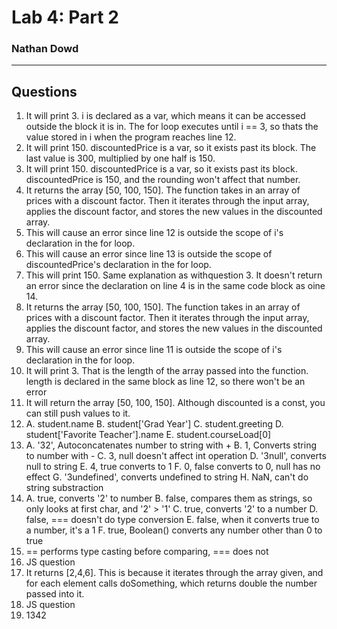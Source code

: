 # Lab 4: Part 2

### Nathan Dowd

---

## Questions

1. It will print 3. i is declared as a var, which means it can be accessed outside the block it is in. The for loop executes until i == 3, so thats the value stored in i when the program reaches line 12.
2. It will print 150. discountedPrice is a var, so it exists past its block. The last value is 300, multiplied by one half is 150.
3. It will print 150. discountedPrice is a var, so it exists past its block. discountedPrice is 150, and the rounding won't affect that number.
4. It returns the array [50, 100, 150]. The function takes in an array of prices with a discount factor. Then it iterates through the input array, applies the discount factor, and stores the new values in the discounted array.
5. This will cause an error since line 12 is outside the scope of i's declaration in the for loop.
6. This will cause an error since line 13 is outside the scope of discountedPrice's declaration in the for loop.
7. This will print 150. Same explanation as withquestion 3. It doesn't return an error since the declaration on line 4 is in the same code block as oine 14.
8. It returns the array [50, 100, 150]. The function takes in an array of prices with a discount factor. Then it iterates through the input array, applies the discount factor, and stores the new values in the discounted array.
9. This will cause an error since line 11 is outside the scope of i's declaration in the for loop.
10. It will print 3. That is the length of the array passed into the function. length is declared in the same block as line 12, so there won't be an error
11. It will return the array [50, 100, 150]. Although discounted is a const, you can still push values to it.
12. 
    A. student.name
    B. student['Grad Year']
    C. student.greeting
    D. student['Favorite Teacher'].name
    E. student.courseLoad[0]
13. 
    A. '32', Autoconcatenates number to string with +
    B. 1, Converts string to number with -
    C. 3, null doesn't affect int operation
    D. '3null', converts null to string
    E. 4, true converts to 1
    F. 0, false converts to 0, null has no effect
    G. '3undefined', converts undefined to string
    H. NaN, can't do string substraction
14. 
    A. true, converts '2' to number
    B. false, compares them as strings, so only looks at first char, and '2' > '1'
    C. true, converts '2' to a number
    D. false, === doesn't do type conversion
    E. false, when it converts true to a number, it's a 1
    F. true, Boolean() converts any number other than 0 to true
15. == performs type casting before comparing, === does not
16. JS question
17. It returns [2,4,6]. This is because it iterates through the array given, and for each element calls doSomething, which returns double the number passed into it.
18. JS question
19. 1342
   
